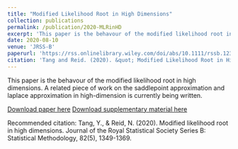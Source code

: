 ```yaml
---
title: "Modified Likelihood Root in High Dimensions"
collection: publications
permalink: /publication/2020-MLRinHD
excerpt: 'This paper is the behavour of the modified likelihood root in high dimensions. A related piece of work on the saddlepoint approximation and laplace approximation in high-dimension is currently being written.'
date: 2020-08-10
venue: 'JRSS-B'
paperurl: 'https://rss.onlinelibrary.wiley.com/doi/abs/10.1111/rssb.12389'
citation: 'Tang and Reid. (2020). &quot; Modified Likelihood Root in High Dimensions.&quot; <i> Journal of the Royal Statistical Society Series B: Statistical Methodology </i> 82(5), 1349-1369'
---
```

This paper is the behavour of the modified likelihood root in high dimensions. A related piece of work on the saddlepoint approximation and laplace approximation in high-dimension is currently being written.

[Download paper here](http://yanbotang.github.io/files/MLRinHD.pdf)
[Download supplementary material here](http://yanbotang.github.io/files/MLRinHDsup.pdf)

Recommended citation: Tang, Y., & Reid, N. (2020). Modified likelihood root in high dimensions. Journal of the Royal Statistical Society Series B: Statistical Methodology, 82(5), 1349-1369.

